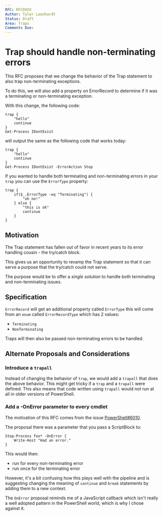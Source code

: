 ```yaml
---
RFC: RFC0XXX
Author: Tyler Leonhardt
Status: Draft
Area: Traps
Comments Due: 
---
```


# Trap should handle non-terminating errors

This RFC proposes that we change the behavior of the Trap statement to also trap non-terminating exceptions.

To do this,
we will also add a property on ErrorRecord to determine if it was a terminating or non-terminating exception.

With this change, the following code:

```pwsh
trap {
    "hello"
    continue
}
Get-Process IDontExist
```

will output the same as the following code that works today:

```pwsh
trap {
    "hello"
    continue
}
Get-Process IDontExist -ErrorAction Stop
```

If you wanted to handle both terminating and non-terminating errors in your
`trap`
you can use the
`ErrorType`
property:

```pwsh
trap {
    if($_.ErrorType -eq "Terminating") {
        "oh no!"
    } else {
        "this is ok"
        continue
    }
}
```

## Motivation

The Trap statement has fallen out of favor in recent years to its error handling cousin -
the try/catch block.

This gives us an opportunity to revamp the Trap statement so that it can serve a purpose that the try/catch could not serve.

The purpose would be to offer a
*single solution*
to handle both terminating and non-terminating issues.

## Specification

`ErrorRecord`
will get an additional property called
`ErrorType`
this will come from an
`enum`
called
`ErrorRecordType`
which has 2 values:

* `Terminating`
* `NonTerminating`

Traps will then also be passed non-terminating errors to be handled. 

## Alternate Proposals and Considerations

### Introduce a `trapall`

Instead of changing the behavior of
`trap`,
we would add a
`trapall`
that does the above behavior.
This might get tricky if a
`trap`
and a
`trapall`
were defined.
This also means that code written using
`trapall`
would not run at all in older versions of PowerShell.

### Add a -OnError parameter to every cmdlet

The motivation of this RFC comes from the issue
[PowerShell#6010](https://github.com/PowerShell/PowerShell/issues/6010).

 The proposal there was a parameter that you pass a ScriptBlock to:

 ```pwsh
Stop-Process foo* -OnError {
     Write-Host "Had an error."
}
```

 This would then:

* run for every non-terminating error
* run once for the terminating error

 However,
it's a bit confusing how this plays well with the pipeline and is suggesting changing the meaning of
`continue`
and
`break`
statements by adding them to a new context.

 The
`OnError`
proposal reminds me of a JavaScript callback which isn't really a well adopted pattern in the PowerShell world,
which is why I chose against it.
